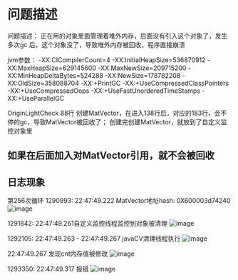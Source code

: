 # 问题描述

问题描述：
正在用的对象里面管理着堆外内存，后面没有引入这个对象了，发生多次gc 后，这个对象没了，导致堆外内存被回收，程序直接崩溃

jvm参数：
-XX:CICompilerCount=4 -XX:InitialHeapSize=536870912 -XX:MaxHeapSize=629145600 -XX:MaxNewSize=209715200 -XX:MinHeapDeltaBytes=524288 -XX:NewSize=178782208 -XX:OldSize=358088704 -XX:+PrintGC -XX:+UseCompressedClassPointers -XX:+UseCompressedOops -XX:+UseFastUnorderedTimeStamps -XX:+UseParallelGC 


OriginLightCheck 88行 创建MatVector，在进入138行后，对应的183行，会不停的gc，导致MatVector被回收了；
创建完创建MatVector，就放到了自定义监控对象里

## 如果在后面加入对MatVector引用，就不会被回收

## 日志现象
第256次循环
1290993: 22:47:49.222  MatVector地址hash:  0X600003d74240
![image](https://github.com/iversionpeng/test/assets/44367180/75f94976-46cf-4b55-ad9e-7b13b04aa168)


1291842: 22:47:49.261自定义监控线程监控到对象被清理
![image](https://github.com/iversionpeng/test/assets/44367180/012dfd0e-10ab-44d8-99d8-080fc689875b)


1292105: 22:47:49.263 - 22:47:49.267 javaCV清理线程执行 
![image](https://github.com/iversionpeng/test/assets/44367180/ed47dd9a-1144-417e-8120-9924e8ee8063)



22:47:49.267 发现cnt内存值被修改
![image](https://github.com/iversionpeng/test/assets/44367180/a8ed8fbd-f120-4d26-8b11-cdbd7cb15b26)



1293350: 22:47:49.317 报错
![image](https://github.com/iversionpeng/test/assets/44367180/65a1f6e9-0569-41bf-9ba2-ba7c45548c5d)





